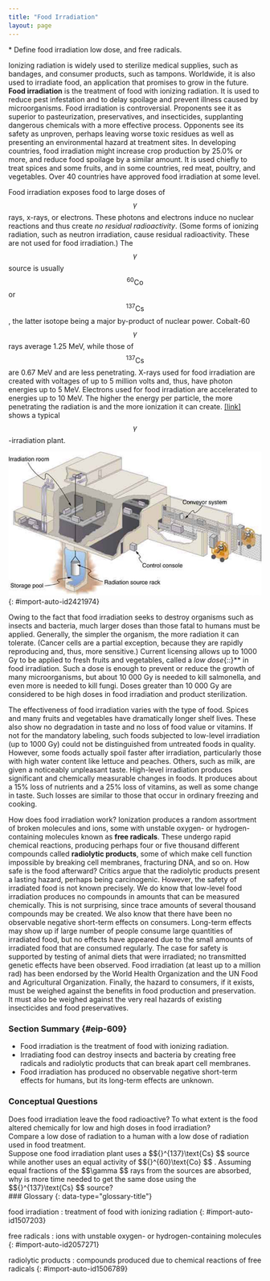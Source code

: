 ```yaml
---
title: "Food Irradiation"
layout: page
---
```



<div data-type="abstract" markdown="1">
* Define food irradiation low dose, and free radicals.

</div>

Ionizing radiation is widely used to sterilize medical supplies, such as bandages, and consumer products, such as tampons. Worldwide, it is also used to irradiate food, an application that promises to grow in the future. **Food irradiation** is the treatment of food with ionizing radiation. It is used to reduce pest infestation and to delay spoilage and prevent illness caused by microorganisms. Food irradiation is controversial. Proponents see it as superior to pasteurization, preservatives, and insecticides, supplanting dangerous chemicals with a more effective process. Opponents see its safety as unproven, perhaps leaving worse toxic residues as well as presenting an environmental hazard at treatment sites. In developing countries, food irradiation might increase crop production by 25.0% or more, and reduce food spoilage by a similar amount. It is used chiefly to treat spices and some fruits, and in some countries, red meat, poultry, and vegetables. Over 40 countries have approved food irradiation at some level.

Food irradiation exposes food to large doses of  $$\gamma  $$
 rays, x-rays, or electrons. These photons and electrons induce no nuclear reactions and thus create *no residual radioactivity*. (Some forms of ionizing radiation, such as neutron irradiation, cause residual radioactivity. These are not used for food irradiation.) The  $$\gamma  $$
 source is usually  $${}^{60}\text{Co} $$
 or  $${}^{137}\text{Cs} $$
, the latter isotope being a major by-product of nuclear power. Cobalt-60  $$\gamma  $$
 rays average 1.25 MeV, while those of  $${}^{137}\text{Cs} $$
 are 0.67 MeV and are less penetrating. X-rays used for food irradiation are created with voltages of up to 5 million volts and, thus, have photon energies up to 5 MeV. Electrons used for food irradiation are accelerated to energies up to 10 MeV. The higher the energy per particle, the more penetrating the radiation is and the more ionization it can create. [\[link\]](#import-auto-id2421974) shows a typical  $$\gamma  $$
-irradiation plant.

![Figure shows a food irradiation plant with conveyor system that moves the food packages through the irradiation room. The radiation source rack is lowered into a deep storage pool of water.](../resources/Figure_33_04_01a.jpg "A food irradiation plant has a conveyor system to pass items through an intense radiation field behind thick shielding walls. The &#x3B3; size 12{&#x3B3;} {} source is lowered into a deep pool of water for safe storage when not in use. Exposure times of up to an hour expose food to doses up to 104Gy size 12{&quot;10&quot; rSup { size 8{4} } `&quot;Gy&quot;} {}.&#10;            "){: #import-auto-id2421974}

Owing to the fact that food irradiation seeks to destroy organisms such as insects and bacteria, much larger doses than those fatal to humans must be applied. Generally, the simpler the organism, the more radiation it can tolerate. (Cancer cells are a partial exception, because they are rapidly reproducing and, thus, more sensitive.) Current licensing allows up to 1000 Gy to be applied to fresh fruits and vegetables, called a *low dose*{::}** in food irradiation. Such a dose is enough to prevent or reduce the growth of many microorganisms, but about 10 000 Gy is needed to kill salmonella, and even more is needed to kill fungi. Doses greater than 10 000 Gy are considered to be high doses in food irradiation and product sterilization.

The effectiveness of food irradiation varies with the type of food. Spices and many fruits and vegetables have dramatically longer shelf lives. These also show no degradation in taste and no loss of food value or vitamins. If not for the mandatory labeling, such foods subjected to low-level irradiation (up to 1000 Gy) could not be distinguished from untreated foods in quality. However, some foods actually spoil faster after irradiation, particularly those with high water content like lettuce and peaches. Others, such as milk, are given a noticeably unpleasant taste. High-level irradiation produces significant and chemically measurable changes in foods. It produces about a 15% loss of nutrients and a 25% loss of vitamins, as well as some change in taste. Such losses are similar to those that occur in ordinary freezing and cooking.

How does food irradiation work? Ionization produces a random assortment of broken molecules and ions, some with unstable oxygen- or hydrogen-containing molecules known as **free radicals**. These undergo rapid chemical reactions, producing perhaps four or five thousand different compounds called **radiolytic products**, some of which make cell function impossible by breaking cell membranes, fracturing DNA, and so on. How safe is the food afterward? Critics argue that the radiolytic products present a lasting hazard, perhaps being carcinogenic. However, the safety of irradiated food is not known precisely. We do know that low-level food irradiation produces no compounds in amounts that can be measured chemically. This is not surprising, since trace amounts of several thousand compounds may be created. We also know that there have been no observable negative short-term effects on consumers. Long-term effects may show up if large number of people consume large quantities of irradiated food, but no effects have appeared due to the small amounts of irradiated food that are consumed regularly. The case for safety is supported by testing of animal diets that were irradiated; no transmitted genetic effects have been observed. Food irradiation (at least up to a million rad) has been endorsed by the World Health Organization and the UN Food and Agricultural Organization. Finally, the hazard to consumers, if it exists, must be weighed against the benefits in food production and preservation. It must also be weighed against the very real hazards of existing insecticides and food preservatives.

### Section Summary   {#eip-609}

* Food irradiation is the treatment of food with ionizing radiation.
* Irradiating food can destroy insects and bacteria by creating free radicals and radiolytic products that can break apart cell membranes.
* Food irradiation has produced no observable negative short-term effects for humans, but its long-term effects are unknown.

### Conceptual Questions

<div data-type="exercise" data-element-type="conceptual-questions">
<div data-type="problem" markdown="1">
Does food irradiation leave the food radioactive? To what extent is the food altered chemically for low and high doses in food irradiation?

</div>
</div>

<div data-type="exercise" data-element-type="conceptual-questions">
<div data-type="problem" markdown="1">
Compare a low dose of radiation to a human with a low dose of radiation used in food treatment.

</div>
</div>

<div data-type="exercise" data-element-type="conceptual-questions">
<div data-type="problem" markdown="1">
Suppose one food irradiation plant uses a  $${}^{137}\text{Cs} $$
 source while another uses an equal activity of  $${}^{60}\text{Co} $$
. Assuming equal fractions of the  $$\gamma  $$
 rays from the sources are absorbed, why is more time needed to get the same dose using the  $${}^{137}\text{Cs} $$
 source?

</div>
</div>

<div data-type="glossary" markdown="1">
### Glossary
{: data-type="glossary-title"}

food irradiation
: treatment of food with ionizing radiation
{: #import-auto-id1507203}

free radicals
: ions with unstable oxygen- or hydrogen-containing molecules
{: #import-auto-id2057271}

radiolytic products
: compounds produced due to chemical reactions of free radicals
{: #import-auto-id1506789}

</div>
